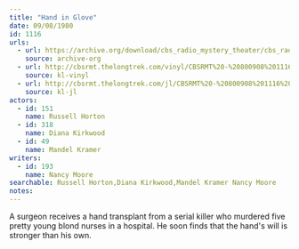 ```yaml
---
title: "Hand in Glove"
date: 09/08/1980
id: 1116
urls: 
  - url: https://archive.org/download/cbs_radio_mystery_theater/cbs_radio_mystery_theater-1101-1150.zip/cbs_radio_mystery_theater-1101-1150%2Fcbsrmt_1116_hand_in_glove.mp3
    source: archive-org
  - url: http://cbsrmt.thelongtrek.com/vinyl/CBSRMT%20-%20800908%201116%20Hand%20in%20Glove_afrts.mp3
    source: kl-vinyl
  - url: http://cbsrmt.thelongtrek.com/jl/CBSRMT%20-%20800908%201116%20Hand%20In%20Glove_jl.mp3
    source: kl-jl
actors:  
  - id: 151
    name: Russell Horton  
  - id: 318
    name: Diana Kirkwood  
  - id: 49
    name: Mandel Kramer
writers:  
  - id: 193
    name: Nancy Moore
searchable: Russell Horton,Diana Kirkwood,Mandel Kramer Nancy Moore
notes:  
---
```

A surgeon receives a hand transplant from a serial killer who murdered five pretty young blond nurses in a hospital. He soon finds that the hand's will is stronger than his own.